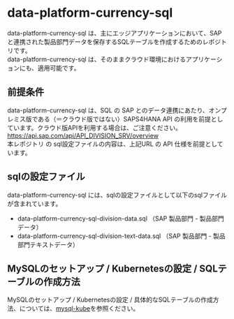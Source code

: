 # data-platform-currency-sql  
data-platform-currency-sql は、主にエッジアプリケーションにおいて、SAPと連携された製品部門データを保存するSQLテーブルを作成するためのレポジトリです。  
data-platform-currency-sql は、そのままクラウド環境におけるアプリケーションにも、適用可能です。  

## 前提条件  
data-platform-currency-sql は、SQL の SAP とのデータ連携にあたり、オンプレミス版である（＝クラウド版ではない）SAPS4HANA API の利用を前提としています。クラウド版APIを利用する場合は、ご注意ください。  
https://api.sap.com/api/API_DIVISION_SRV/overview  
本レポジトリ の sql設定ファイルの内容は、上記URL の API 仕様を前提としています。  

## sqlの設定ファイル
data-platform-currency-sql には、sqlの設定ファイルとして以下のsqlファイルが含まれています。  

* data-platform-currency-sql-division-data.sql （SAP 製品部門 - 製品部門データ）
* data-platform-currency-sql-division-text-data.sql （SAP 製品部門 - 製品部門テキストデータ）

## MySQLのセットアップ / Kubernetesの設定 / SQLテーブルの作成方法
MySQLのセットアップ / Kubernetesの設定 / 具体的なSQLテーブルの作成方法、については、[mysql-kube](https://github.com/latonaio/mysql-kube)を参照ください。